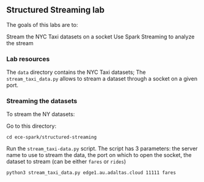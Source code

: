 ## Structured Streaming lab
The goals of this labs are to:

Stream the NYC Taxi datasets on a socket
Use Spark Streaming to analyze the stream
### Lab resources
The ```data``` directory contains the NYC Taxi datasets;
The ```stream_taxi_data.py``` allows to stream a dataset through a socket on a given port.
### Streaming the datasets
To stream the NY datasets:

Go to this directory:

```cd ece-spark/structured-streaming```

Run the ```stream_taxi-data.py``` script. The script has 3 parameters: the server name to use to stream the data, the port on which to open the socket, the dataset to stream (can be either ```fares``` or ```rides```)

```python3 stream_taxi_data.py edge1.au.adaltas.cloud 11111 fares```
